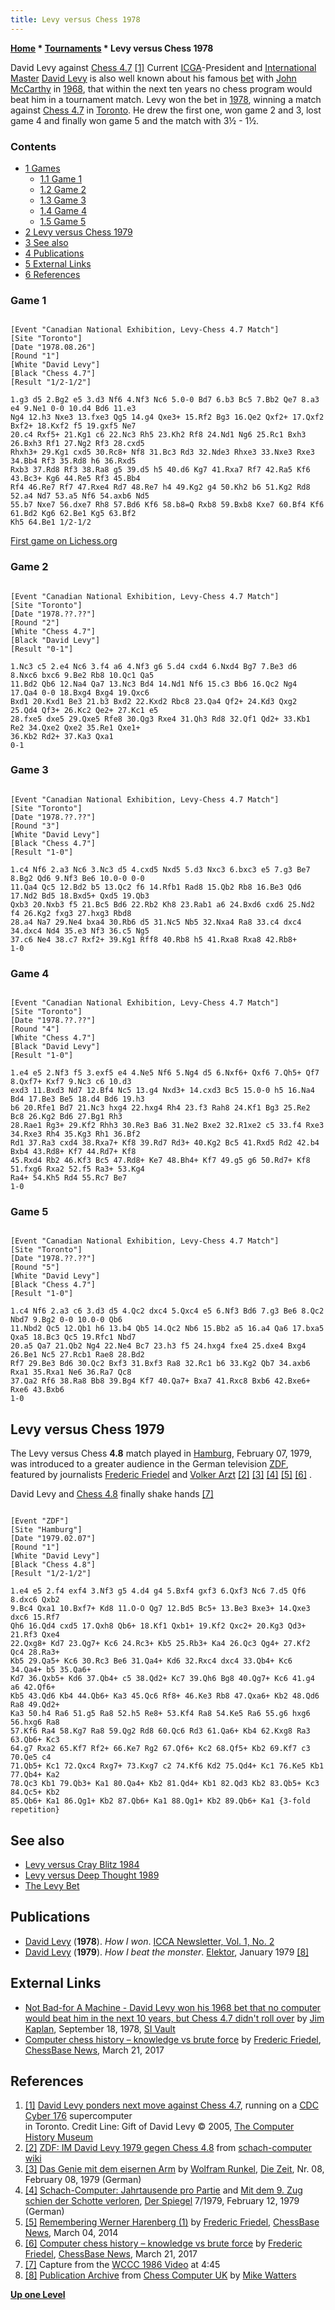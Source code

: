```yaml
---
title: Levy versus Chess 1978
---
```

**[Home](Home "Home") \* [Tournaments](Tournaments_and_Matches "Tournaments and Matches") \* Levy versus Chess 1978**



 [](File:3-1.computer_chess.david_levy.102634530.lg.jpg) David Levy against [Chess 4.7](Chess_(Program) "Chess (Program)") <a id="cite-note-1" href="#cite-ref-1">[1]</a> 
Current [ICGA](ICGA "ICGA")-President and [International Master](https://en.wikipedia.org/wiki/International_Master) [David Levy](David_Levy "David Levy") is also well known about his famous [bet](David_Levy#TheLevyBet "David Levy") with [John McCarthy](John_McCarthy "John McCarthy") in [1968](Timeline#1968 "Timeline"), that within the next ten years no chess program would beat him in a tournament match. Levy won the bet in [1978](Timeline#1978 "Timeline"), winning a match against [Chess 4.7](Chess_(Program) "Chess (Program)") in [Toronto](https://en.wikipedia.org/wiki/Toronto). He drew the first one, won game 2 and 3, lost game 4 and finally won game 5 and the match with 3½ - 1½.



### Contents


* [1 Games](#games)
	+ [1.1 Game 1](#game-1)
	+ [1.2 Game 2](#game-2)
	+ [1.3 Game 3](#game-3)
	+ [1.4 Game 4](#game-4)
	+ [1.5 Game 5](#game-5)
* [2 Levy versus Chess 1979](#levy-versus-chess-1979)
* [3 See also](#see-also)
* [4 Publications](#publications)
* [5 External Links](#external-links)
* [6 References](#references)






### Game 1



```

[Event "Canadian National Exhibition, Levy-Chess 4.7 Match"]
[Site "Toronto"]
[Date "1978.08.26"]
[Round "1"]
[White "David Levy"]
[Black "Chess 4.7"]
[Result "1/2-1/2"]

1.g3 d5 2.Bg2 e5 3.d3 Nf6 4.Nf3 Nc6 5.0-0 Bd7 6.b3 Bc5 7.Bb2 Qe7 8.a3 e4 9.Ne1 0-0 10.d4 Bd6 11.e3
Ng4 12.h3 Nxe3 13.fxe3 Qg5 14.g4 Qxe3+ 15.Rf2 Bg3 16.Qe2 Qxf2+ 17.Qxf2 Bxf2+ 18.Kxf2 f5 19.gxf5 Ne7
20.c4 Rxf5+ 21.Kg1 c6 22.Nc3 Rh5 23.Kh2 Rf8 24.Nd1 Ng6 25.Rc1 Bxh3 26.Bxh3 Rf1 27.Ng2 Rf3 28.cxd5
Rhxh3+ 29.Kg1 cxd5 30.Rc8+ Nf8 31.Bc3 Rd3 32.Nde3 Rhxe3 33.Nxe3 Rxe3 34.Bb4 Rf3 35.Rd8 h6 36.Rxd5
Rxb3 37.Rd8 Rf3 38.Ra8 g5 39.d5 h5 40.d6 Kg7 41.Rxa7 Rf7 42.Ra5 Kf6 43.Bc3+ Kg6 44.Re5 Rf3 45.Bb4
Rf4 46.Re7 Rf7 47.Rxe4 Rd7 48.Re7 h4 49.Kg2 g4 50.Kh2 b6 51.Kg2 Rd8 52.a4 Nd7 53.a5 Nf6 54.axb6 Nd5
55.b7 Nxe7 56.dxe7 Rh8 57.Bd6 Kf6 58.b8=Q Rxb8 59.Bxb8 Kxe7 60.Bf4 Kf6 61.Bd2 Kg6 62.Be1 Kg5 63.Bf2
Kh5 64.Be1 1/2-1/2

```

 [First game on Lichess.org](https://en.lichess.org/tox8R4pp)
### Game 2



```

[Event "Canadian National Exhibition, Levy-Chess 4.7 Match"]
[Site "Toronto"]
[Date "1978.??.??"]
[Round "2"]
[White "Chess 4.7"]
[Black "David Levy"]
[Result "0-1"]

1.Nc3 c5 2.e4 Nc6 3.f4 a6 4.Nf3 g6 5.d4 cxd4 6.Nxd4 Bg7 7.Be3 d6 8.Nxc6 bxc6 9.Be2 Rb8 10.Qc1 Qa5
11.Bd2 Qb6 12.Na4 Qa7 13.Nc3 Bd4 14.Nd1 Nf6 15.c3 Bb6 16.Qc2 Ng4 17.Qa4 0-0 18.Bxg4 Bxg4 19.Qxc6
Bxd1 20.Kxd1 Be3 21.b3 Bxd2 22.Kxd2 Rbc8 23.Qa4 Qf2+ 24.Kd3 Qxg2 25.Qd4 Qf3+ 26.Kc2 Qe2+ 27.Kc1 e5
28.fxe5 dxe5 29.Qxe5 Rfe8 30.Qg3 Rxe4 31.Qh3 Rd8 32.Qf1 Qd2+ 33.Kb1 Re2 34.Qxe2 Qxe2 35.Re1 Qxe1+
36.Kb2 Rd2+ 37.Ka3 Qxa1
0-1

```

### Game 3



```

[Event "Canadian National Exhibition, Levy-Chess 4.7 Match"]
[Site "Toronto"]
[Date "1978.??.??"]
[Round "3"]
[White "David Levy"]
[Black "Chess 4.7"]
[Result "1-0"]

1.c4 Nf6 2.a3 Nc6 3.Nc3 d5 4.cxd5 Nxd5 5.d3 Nxc3 6.bxc3 e5 7.g3 Be7 8.Bg2 Qd6 9.Nf3 Be6 10.0-0 0-0
11.Qa4 Qc5 12.Bd2 b5 13.Qc2 f6 14.Rfb1 Rad8 15.Qb2 Rb8 16.Be3 Qd6 17.Nd2 Bd5 18.Bxd5+ Qxd5 19.Qb3
Qxb3 20.Nxb3 f5 21.Bc5 Bd6 22.Rb2 Kh8 23.Rab1 a6 24.Bxd6 cxd6 25.Nd2 f4 26.Kg2 fxg3 27.hxg3 Rbd8
28.a4 Na7 29.Ne4 bxa4 30.Rb6 d5 31.Nc5 Nb5 32.Nxa4 Ra8 33.c4 dxc4 34.dxc4 Nd4 35.e3 Nf3 36.c5 Ng5
37.c6 Ne4 38.c7 Rxf2+ 39.Kg1 Rff8 40.Rb8 h5 41.Rxa8 Rxa8 42.Rb8+
1-0

```

### Game 4



```

[Event "Canadian National Exhibition, Levy-Chess 4.7 Match"]
[Site "Toronto"]
[Date "1978.??.??"]
[Round "4"]
[White "Chess 4.7"]
[Black "David Levy"]
[Result "1-0"]

1.e4 e5 2.Nf3 f5 3.exf5 e4 4.Ne5 Nf6 5.Ng4 d5 6.Nxf6+ Qxf6 7.Qh5+ Qf7 8.Qxf7+ Kxf7 9.Nc3 c6 10.d3
exd3 11.Bxd3 Nd7 12.Bf4 Nc5 13.g4 Nxd3+ 14.cxd3 Bc5 15.0-0 h5 16.Na4 Bd4 17.Be3 Be5 18.d4 Bd6 19.h3
b6 20.Rfe1 Bd7 21.Nc3 hxg4 22.hxg4 Rh4 23.f3 Rah8 24.Kf1 Bg3 25.Re2 Bc8 26.Kg2 Bd6 27.Bg1 Rh3
28.Rae1 Rg3+ 29.Kf2 Rhh3 30.Re3 Ba6 31.Ne2 Bxe2 32.R1xe2 c5 33.f4 Rxe3 34.Rxe3 Rh4 35.Kg3 Rh1 36.Bf2
Rd1 37.Ra3 cxd4 38.Rxa7+ Kf8 39.Rd7 Rd3+ 40.Kg2 Bc5 41.Rxd5 Rd2 42.b4 Bxb4 43.Rd8+ Kf7 44.Rd7+ Kf8
45.Rxd4 Rb2 46.Kf3 Bc5 47.Rd8+ Ke7 48.Bh4+ Kf7 49.g5 g6 50.Rd7+ Kf8 51.fxg6 Rxa2 52.f5 Ra3+ 53.Kg4
Ra4+ 54.Kh5 Rd4 55.Rc7 Be7
1-0

```

### Game 5



```

[Event "Canadian National Exhibition, Levy-Chess 4.7 Match"]
[Site "Toronto"]
[Date "1978.??.??"]
[Round "5"]
[White "David Levy"]
[Black "Chess 4.7"]
[Result "1-0"]

1.c4 Nf6 2.a3 c6 3.d3 d5 4.Qc2 dxc4 5.Qxc4 e5 6.Nf3 Bd6 7.g3 Be6 8.Qc2 Nbd7 9.Bg2 0-0 10.0-0 Qb6
11.Nbd2 Qc5 12.Qb1 h6 13.b4 Qb5 14.Qc2 Nb6 15.Bb2 a5 16.a4 Qa6 17.bxa5 Qxa5 18.Bc3 Qc5 19.Rfc1 Nbd7
20.a5 Qa7 21.Qb2 Ng4 22.Ne4 Bc7 23.h3 f5 24.hxg4 fxe4 25.dxe4 Bxg4 26.Be1 Nc5 27.Rcb1 Rae8 28.Bd2
Rf7 29.Be3 Bd6 30.Qc2 Bxf3 31.Bxf3 Ra8 32.Rc1 b6 33.Kg2 Qb7 34.axb6 Rxa1 35.Rxa1 Ne6 36.Ra7 Qc8
37.Qa2 Rf6 38.Ra8 Bb8 39.Bg4 Kf7 40.Qa7+ Bxa7 41.Rxc8 Bxb6 42.Bxe6+ Rxe6 43.Bxb6
1-0

```





## Levy versus Chess 1979


The Levy versus Chess **4.8** match played in [Hamburg](https://en.wikipedia.org/wiki/Hamburg), February 07, 1979, was introduced to a greater audience in the German television [ZDF](https://en.wikipedia.org/wiki/ZDF), featured by journalists [Frederic Friedel](Frederic_Friedel "Frederic Friedel") and [Volker Arzt](http://de.wikipedia.org/wiki/Volker_Arzt) <a id="cite-note-2" href="#cite-ref-2">[2]</a> <a id="cite-note-3" href="#cite-ref-3">[3]</a> <a id="cite-note-4" href="#cite-ref-4">[4]</a> <a id="cite-note-5" href="#cite-ref-5">[5]</a> <a id="cite-note-6" href="#cite-ref-6">[6]</a> .



 [](WCCC_1986#Video "WCCC 1986#Video") 
David Levy and [Chess 4.8](Chess_(Program) "Chess (Program)") finally shake hands <a id="cite-note-7" href="#cite-ref-7">[7]</a>




```

[Event "ZDF"]
[Site "Hamburg"]
[Date "1979.02.07"]
[Round "1"]
[White "David Levy"]
[Black "Chess 4.8"]
[Result "1/2-1/2"]

1.e4 e5 2.f4 exf4 3.Nf3 g5 4.d4 g4 5.Bxf4 gxf3 6.Qxf3 Nc6 7.d5 Qf6 8.dxc6 Qxb2
9.Bc4 Qxa1 10.Bxf7+ Kd8 11.O-O Qg7 12.Bd5 Bc5+ 13.Be3 Bxe3+ 14.Qxe3 dxc6 15.Rf7
Qh6 16.Qd4 cxd5 17.Qxh8 Qb6+ 18.Kf1 Qxb1+ 19.Kf2 Qxc2+ 20.Kg3 Qd3+ 21.Rf3 Qxe4
22.Qxg8+ Kd7 23.Qg7+ Kc6 24.Rc3+ Kb5 25.Rb3+ Ka4 26.Qc3 Qg4+ 27.Kf2 Qc4 28.Ra3+
Kb5 29.Qa5+ Kc6 30.Rc3 Be6 31.Qa4+ Kd6 32.Rxc4 dxc4 33.Qb4+ Kc6 34.Qa4+ b5 35.Qa6+
Kd7 36.Qxb5+ Kd6 37.Qb4+ c5 38.Qd2+ Kc7 39.Qh6 Bg8 40.Qg7+ Kc6 41.g4 a6 42.Qf6+
Kb5 43.Qd6 Kb4 44.Qb6+ Ka3 45.Qc6 Rf8+ 46.Ke3 Rb8 47.Qxa6+ Kb2 48.Qd6 Ra8 49.Qd2+
Ka3 50.h4 Ra6 51.g5 Ra8 52.h5 Re8+ 53.Kf4 Ra8 54.Ke5 Ra6 55.g6 hxg6 56.hxg6 Ra8
57.Kf6 Ra4 58.Kg7 Ra8 59.Qg2 Rd8 60.Qc6 Rd3 61.Qa6+ Kb4 62.Kxg8 Ra3 63.Qb6+ Kc3
64.g7 Rxa2 65.Kf7 Rf2+ 66.Ke7 Rg2 67.Qf6+ Kc2 68.Qf5+ Kb2 69.Kf7 c3 70.Qe5 c4
71.Qb5+ Kc1 72.Qxc4 Rxg7+ 73.Kxg7 c2 74.Kf6 Kd2 75.Qd4+ Kc1 76.Ke5 Kb1 77.Qb4+ Ka2
78.Qc3 Kb1 79.Qb3+ Ka1 80.Qa4+ Kb2 81.Qd4+ Kb1 82.Qd3 Kb2 83.Qb5+ Kc3 84.Qc5+ Kb2
85.Qb6+ Ka1 86.Qg1+ Kb2 87.Qb6+ Ka1 88.Qg1+ Kb2 89.Qb6+ Ka1 {3-fold repetition}

```

## See also


* [Levy versus Cray Blitz 1984](Advances_in_Computer_Chess_4#LevyCrayBlitz "Advances in Computer Chess 4")
* [Levy versus Deep Thought 1989](Levy_versus_Deep_Thought_1989 "Levy versus Deep Thought 1989")
* [The Levy Bet](David_Levy#TheLevyBet "David Levy")


## Publications


* [David Levy](David_Levy "David Levy") (**1978**). *How I won*. [ICCA Newsletter, Vol. 1, No. 2](ICGA_Journal#1_2 "ICGA Journal")
* [David Levy](David_Levy "David Levy") (**1979**). *How I beat the monster*. [Elektor](https://en.wikipedia.org/wiki/Elektor), January 1979 <a id="cite-note-8" href="#cite-ref-8">[8]</a>


## External Links


* [Not Bad-for A Machine - David Levy won his 1968 bet that no computer would beat him in the next 10 years, but Chess 4.7 didn't roll over](http://sportsillustrated.cnn.com/vault/article/magazine/MAG1094084/) by [Jim Kaplan](http://sportsillustrated.cnn.com/vault/topic/article/Jim_Kaplan/1900-01-01/2100-12-31/mdd/index.htm), September 18, 1978, [SI Vault](https://en.wikipedia.org/wiki/Sports_Illustrated)
* [Computer chess history – knowledge vs brute force](http://en.chessbase.com/post/computer-chess-history-knowledge-vs-brute-force) by [Frederic Friedel](Frederic_Friedel "Frederic Friedel"), [ChessBase News](ChessBase "ChessBase"), March 21, 2017


## References


1. <a id="cite-ref-1" href="#cite-note-1">[1]</a> [David Levy ponders next move against Chess 4.7](http://www.computerhistory.org/chess/full_record.php?iid=stl-42fa88358c200), running on a [CDC Cyber 176](CDC_Cyber "CDC Cyber") supercomputer  
in Toronto. Credit Line: Gift of David Levy © 2005, [The Computer History Museum](The_Computer_History_Museum "The Computer History Museum")
2. <a id="cite-ref-2" href="#cite-note-2">[2]</a> [ZDF: IM David Levy 1979 gegen Chess 4.8](http://www.schach-computer.info/wiki/index.php/Levy,_David#ZDF:_IM_David_Levy_1979_gegen_Chess_4.8) from [schach-computer wiki](http://www.schach-computer.info/wiki/index.php/Hauptseite_En)
3. <a id="cite-ref-3" href="#cite-note-3">[3]</a> [Das Genie mit dem eisernen Arm](http://www.zeit.de/1979/08/das-genie-mit-dem-eisernen-arm) by [Wolfram Runkel](http://www.zeit.de/autoren/R/Wolfram_Runkel/index.xml), [Die Zeit](https://en.wikipedia.org/wiki/Die_Zeit), Nr. 08, February 08, 1979 (German)
4. <a id="cite-ref-4" href="#cite-note-4">[4]</a> [Schach-Computer: Jahrtausende pro Partie](http://www.spiegel.de/spiegel/print/d-40351462.html) and [Mit dem 9. Zug schien der Schotte verloren](http://www.spiegel.de/spiegel/print/d-40351463.html), [Der Spiegel](https://en.wikipedia.org/wiki/Der_Spiegel) 7/1979, February 12, 1979 (German)
5. <a id="cite-ref-5" href="#cite-note-5">[5]</a> [Remembering Werner Harenberg (1)](http://en.chessbase.com/post/remembering-werner-harenberg-1) by [Frederic Friedel](Frederic_Friedel "Frederic Friedel"), [ChessBase News](ChessBase "ChessBase"), March 04, 2014
6. <a id="cite-ref-6" href="#cite-note-6">[6]</a> [Computer chess history – knowledge vs brute force](http://en.chessbase.com/post/computer-chess-history-knowledge-vs-brute-force) by [Frederic Friedel](Frederic_Friedel "Frederic Friedel"), [ChessBase News](ChessBase "ChessBase"), March 21, 2017
7. <a id="cite-ref-7" href="#cite-note-7">[7]</a> Capture from the [WCCC 1986 Video](WCCC_1986#Video "WCCC 1986") at 4:45
8. <a id="cite-ref-8" href="#cite-note-8">[8]</a> [Publication Archive](http://www.chesscomputeruk.com/html/publication_archive.html) from [Chess Computer UK](http://www.chesscomputeruk.com/index.html) by [Mike Watters](Mike_Watters "Mike Watters")

**[Up one Level](Tournaments_and_Matches "Tournaments and Matches")**







 
